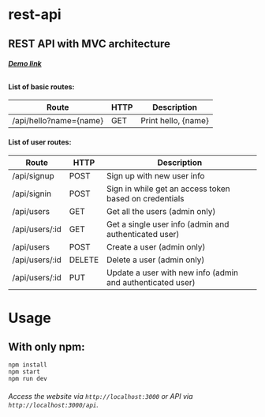 # rest-api
## REST API with MVC architecture
##### [Demo link](https://desolate-escarpment-69268.herokuapp.com)
##
#### List of basic routes:
| Route                       | HTTP          | Description              |
| --------------------------- | --------------| -------------------------|
| /api/hello?name={name}      | GET           | Print hello, {name}      |

#### List of user routes:
| Route                | HTTP          | Description                                                      |
| -------------------- |---------------| ---------------------------------------------------------------- |
| /api/signup          | POST          | Sign up with new user info                                       |
| /api/signin          | POST          | Sign in while get an access token based on credentials           |
| /api/users           | GET           | Get all the users (admin only)                                   |
| /api/users/:id       | GET           | Get a single user info (admin and authenticated user)            |
| /api/users           | POST          | Create a user (admin only)                                       |
| /api/users/:id       | DELETE        | Delete a user (admin only)                                       |
| /api/users/:id       | PUT           | Update a user with new info (admin and authenticated user)       |

# Usage
## With only npm:
```
npm install
npm start
npm run dev
```

###### Access the website via `http://localhost:3000` or API via `http://localhost:3000/api`.